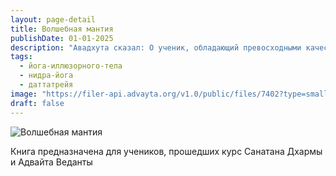 ```yaml
---
layout: page-detail
title: Волшебная мантия
publishDate: 01-01-2025
description: "Авадхута сказал: О ученик, обладающий превосходными качествами и крепкой самайей, теперь, когда ты обрел распахнутый ум Сахаджьи, ты благословлен устойчивым пребыванием во Всевышней Сущности (нидидхьясана), выслушай мои наставления по превосходной Йоге иллюзорного тела..."
tags:
  - йога-иллюзорного-тела
  - нидра-йога
  - даттатрейя
image: "https://filer-api.advayta.org/v1.0/public/files/7402?type=small"
draft: false
---
```


![Волшебная мантия](https://filer-api.advayta.org/v1.0/public/files/7402?size=medium)

 Книга предназначена для учеников, прошедших курс Санатана Дхармы и Адвайта Веданты 
